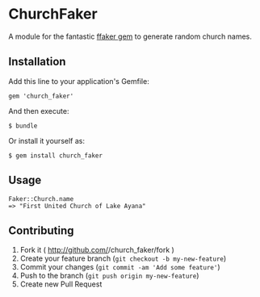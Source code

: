 # ChurchFaker

A module for the fantastic [ffaker gem](https://rubygems.org/gems/ffaker) to generate random church names.

## Installation

Add this line to your application's Gemfile:

    gem 'church_faker'

And then execute:

    $ bundle

Or install it yourself as:

    $ gem install church_faker

## Usage

    Faker::Church.name
    => "First United Church of Lake Ayana"

## Contributing

1. Fork it ( http://github.com/<my-github-username>/church_faker/fork )
2. Create your feature branch (`git checkout -b my-new-feature`)
3. Commit your changes (`git commit -am 'Add some feature'`)
4. Push to the branch (`git push origin my-new-feature`)
5. Create new Pull Request
